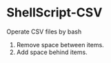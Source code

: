 # ShellScript-CSV
Operate CSV files by bash

1. Remove space between items.
1. Add space behind items.
